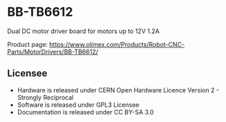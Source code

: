 # BB-TB6612
Dual DC motor driver board for motors up to 12V 1.2A

Product page: https://www.olimex.com/Products/Robot-CNC-Parts/MotorDrivers/BB-TB6612/

## Licensee
* Hardware is released under CERN Open Hardware Licence Version 2 -
Strongly Reciprocal
* Software is released under GPL3 Licensee
* Documentation is released under CC BY-SA 3.0
